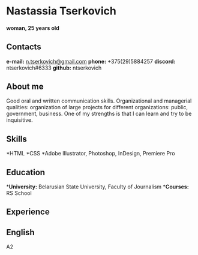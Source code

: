 # Nastassia Tserkovich
#### woman, 25 years old

## Contacts
**e-mail:** n.tserkovich@gmail.com
**phone:** +375(29)5884257 
**discord:** ntserkovich#6333
**github:** ntserkovich

## About me
Good oral and written communication skills. 
Organizational and managerial qualities: оrganization of large projects for different organizations: public, government, business.
One of my strengths is that I can learn and try to be inquisitive.
## Skills
*HTML
*CSS
*Adobe Illustrator, Photoshop, InDesign, Premiere Pro

## Education
***University:** Belarusian State University, Faculty of Journalism
***Courses:** RS School

## Experience

## English
A2
